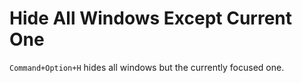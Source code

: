 Hide All Windows Except Current One
===================================

`Command+Option+H` hides all windows but the currently focused one.
